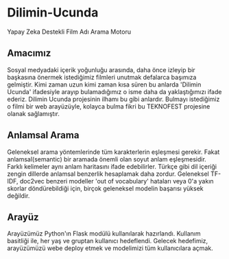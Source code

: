 # Dilimin-Ucunda
Yapay Zeka Destekli Film Adı Arama Motoru

## Amacımız
Sosyal medyadaki içerik yoğunluğu arasında, daha önce izleyip bir başkasına önermek istediğimiz filmleri unutmak defalarca başımıza gelmiştir. Kimi zaman uzun kimi zaman kısa süren bu anlarda 'Dilimin Ucunda' ifadesiyle arayıp bulamadığımız o isme daha da yaklaştığımızı ifade ederiz. Dilimin Ucunda projesinin ilhamı bu gibi anlardır. Bulmayı istediğimiz o filmi bir web arayüzüyle, kolayca bulma fikri bu TEKNOFEST projesine olanak sağlamıştır.

## Anlamsal Arama
Geleneksel arama yöntemlerinde tüm karakterlerin eşleşmesi gerekir. Fakat anlamsal(semantic) bir aramada önemli olan soyut anlam eşleşmesidir. Farklı kelimeler aynı anlam haritasını ifade edebilirler. Türkçe gibi dil içeriği zengin dillerde anlamsal benzerlik hesaplamak daha zordur. Geleneksel TF-IDF, doc2vec benzeri modeller 'out of vocabulary' hataları veya 0'a yakın skorlar döndürebildiği için, birçok geleneksel modelin başarısı yüksek değildir. 

## Arayüz
Arayüzümüz Python'ın Flask modülü kullanılarak hazırlandı. Kullanım basitliği ile, her yaş ve gruptan kullanıcı hedeflendi. Gelecek hedefimiz, arayüzümüzü webe deploy etmek ve modelimizi tüm kullanıcılara açmak.
